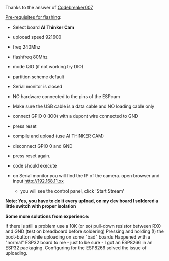 Thanks to the answer of [Codebreaker007](https://stackoverflow.com/users/10245581/codebreaker007)

[Pre-requisites for flashing](https://stackoverflow.com/questions/61828099/esp32cam-failed-to-connect-to-esp32-timed-out-waiting-for-packet-header/61829032#61829032):

- Select board **AI Thinker Cam**
- uplooad speed 921600
- freq 240Mhz
- flashfreq 80Mhz
- mode QIO (if not working try DIO)
- partition scheme default
- Serial monitor is closed
- NO hardware connected to the pins of the ESPcam
- Make sure the USB cable is a data cable and NO loading cable only
- connect GPIO 0 (IO0) with a dupont wire connected to GND
- press reset
- compile and upload (use AI THINKER CAM)

- disconnect GPIO 0 and GND
- press reset again.
- code should execute
- on Serial monitor you will find the IP of the camera. open browser and input http://192.168.11.xx

    - you will see the control panel, click 'Start Stream'


**Note: Yes, you have to do it every upload, on my dev board I soldered a little switch with proper isolation**

**Some more solutions from experience:**

If there is still a problem use a 10K (or so) pull-down resistor between RX0 and GND (test on breadboard before soldering)
Pressing and holding (!) the boot-button while uploading on some "bad" boards
Happened with a "normal" ESP32 board to me - just to be sure - I got an ESP8266 in an ESP32 packaging. Configuring for the ESP8266 solved the issue of uploading.
